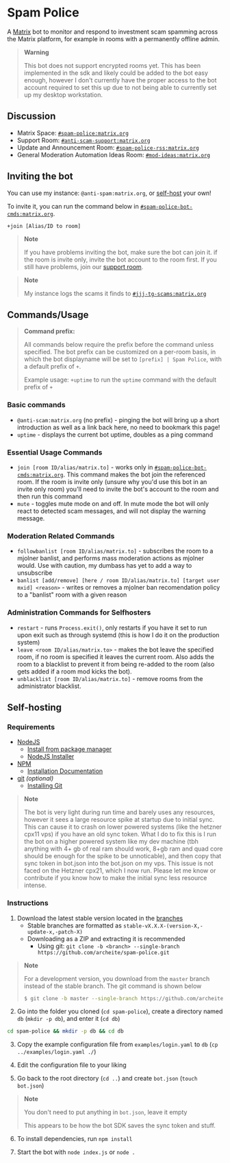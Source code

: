 # Spam Police

A [Matrix](https://matrix.org/) bot to monitor and respond to investment scam spamming across the Matrix platform, for example in rooms with a permanently offline admin.

> **Warning**
>
> This bot does not support encrypted rooms yet. This has been implemented in the sdk and likely could be added to the bot easy enough, however I don't currently have the proper access to the bot account required to set this up due to not being able to currently set up my desktop workstation.

## Discussion

- Matrix Space: [`#spam-police:matrix.org`](https://matrix.to/#/#spam-police:matrix.org)
- Support Room: [`#anti-scam-support:matrix.org`](https://matrix.to/#/#anti-scam-support:matrix.org)
- Update and Announcement Room: [`#spam-police-rss:matrix.org`](https://matrix.to/#/#spam-police-rss:matrix.org)
- General Moderation Automation Ideas Room: [`#mod-ideas:matrix.org`](https://matrix.to/#/#mod-ideas:matrix.org)

## Inviting the bot

You can use my instance: `@anti-spam:matrix.org`, or [self-host](https://github.com/jjj333-p/spam-police#self-hosting) your own!

To invite it, you can run the command below in [`#spam-police-bot-cmds:matrix.org`](https://matrix.to/#/#spam-police-bot-cmds:matrix.org).
```matrix
+join [Alias/ID to room]
```

> **Note**
>
> If you have problems inviting the bot, make sure the bot can join it. if the room is invite only, invite the bot account to the room first. If you still have problems, join our [support room](https://matrix.to/#/#anti-scam-support:matrix.org).

> **Note**
>
> My instance logs the scams it finds to [`#jjj-tg-scams:matrix.org`](https://matrix.to/#/#jjj-tg-scams:matrix.org)

## Commands/Usage

> **Command prefix:**
> 
> All commands below require the prefix before the command unless specified. The bot prefix can be customized on a per-room basis, in which the bot displayname will be set to `[prefix] | Spam Police`, with a default prefix of `+`.
>
> Example usage: `+uptime` to run the `uptime` command with the default prefix of `+`

### Basic commands

- `@anti-scam:matrix.org` (no prefix) - pinging the bot will bring up a short introduction as well as a link back here, no need to bookmark this page!
- `uptime` - displays the current bot uptime, doubles as a ping command

### Essential Usage Commands

- `join [room ID/alias/matrix.to]` - works only in [`#spam-police-bot-cmds:matrix.org`](https://matrix.to/#/#spam-police-bot-cmds:matrix.org). This command makes the bot join the referenced room. If the room is invite only (unsure why you'd use this bot in an invite only room) you'll need to invite the bot's account to the room and then run this command
- `mute` - toggles mute mode on and off. In mute mode the bot will only react to detected scam messages, and will not display the warning message.

### Moderation Related Commands

- `followbanlist [room ID/alias/matrix.to]` - subscribes the room to a mjolner banlist, and performs mass moderation actions as mjolner would. Use with caution, my dumbass has yet to add a way to unsubscribe
- `banlist [add/remove] [here / room ID/alias/matrix.to] [target user mxid] <reason>` - writes or removes a mjolner ban recomendation policy to a "banlist" room with a given reason

### Administration Commands for Selfhosters

- `restart` - runs `Process.exit()`, only restarts if you have it set to run upon exit such as through systemd (this is how I do it on the production system)
- `leave <room ID/alias/matrix.to>` - makes the bot leave the specified room, if no room is specified it leaves the current room. Also adds the room to a blacklist to prevent it from being re-added to the room (also gets added if a room mod kicks the bot).
- `unblacklist [room ID/alias/matrix.to]` - remove rooms from the administrator blacklist. 

## Self-hosting

### Requirements

- [NodeJS](https://nodejs.org/en/download/package-manager/)
	- [Install from package manager](https://nodejs.org/en/download/package-manager/)
	- [NodeJS Installer](https://nodejs.org/en/download/)
- [NPM](https://docs.npmjs.com/downloading-and-installing-node-js-and-npm)
	- [Installation Documentation](https://docs.npmjs.com/downloading-and-installing-node-js-and-npm)
- [git](https://git-scm.com/) *(optional)*
	- [Installing Git](https://git-scm.com/book/en/v2/Getting-Started-Installing-Git)

> **Note**
> 
> The bot is very light during run time and barely uses any resources, however it sees a large resource spike at startup due to initial sync. This can cause it to crash on lower powered systems (like the hetzner cpx11 vps) if you have an old sync token. What I do to fix this is I run the bot on a higher powered system like my dev machine (tbh anything with 4+ gb of real ram should work, 8+gb ram and quad core should be enough for the spike to be unnoticable), and then copy that sync token in bot.json into the bot.json on my vps. This issue is not faced on the Hetzner cpx21, which I now run. Please let me know or contribute if you know how to make the initial sync less resource intense.

### Instructions

1. Download the latest stable version located in the [branches](https://github.com/jjj333-p/spam-police/branches)
	- Stable branches are formatted as `stable-vX.X.X-(version-X,-update-x,-patch-X)`
	- Downloading as a ZIP and extracting it is recommended
		- Using git: `git clone -b <branch> --single-branch https://github.com/archeite/spam-police.git`

> **Note**
  >
> For a development version, you download from the `master` branch instead of the stable branch. The git command is shown below
> ```bash
> $ git clone -b master --single-branch https://github.com/archeite/spam-police.git
> ```

2. Go into the folder you cloned (`cd spam-police`), create a directory named `db` (`mkdir -p db`), and enter it (`cd db`)
```bash
cd spam-police && mkdir -p db && cd db
```

3. Copy the example configuration file from `examples/login.yaml` to `db` (`cp ../examples/login.yaml ./`)

4. Edit the configuration file to your liking

5. Go back to the root directory (`cd ..`) and create `bot.json` (`touch bot.json`)

> **Note**
> 
> You don't need to put anything in `bot.json`, leave it empty
> 
> This appears to be how the bot SDK saves the sync token and stuff.

6. To install dependencies, run `npm install`

7. Start the bot with `node index.js` or `node .`

